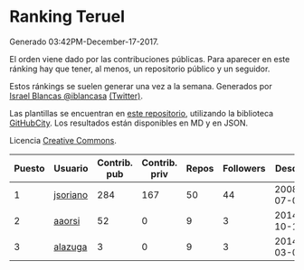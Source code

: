 # Ranking Teruel

Generado 03:42PM-December-17-2017.

El orden viene dado por las contribuciones públicas. Para aparecer en este ránking hay que tener, al menos, un repositorio público y un seguidor.

Estos ránkings se suelen generar una vez a la semana. Generados por [Israel Blancas @iblancasa](https://github.com/iblancasa/) [(Twitter)](https://twitter.com/iblancasa).

Las plantillas se encuentran en [este repositorio](https://github.com/iblancasa/GH-Spanish-Ranking), utilizando la biblioteca [GitHubCity](https://github.com/iblancasa/GitHubCity). Los resultados están disponibles en MD y en JSON.

Licencia [Creative Commons](https://creativecommons.org/licenses/by/4.0/).

| Puesto   |  Usuario  | Contrib. pub | Contrib. priv |Repos| Followers | Desde |  Avatar  |
|----------|-----------|--------------|---------------|-----|-----------|-------|----------|
|1|[jsoriano](https://github.com/jsoriano)|284|167|50|44|2008-07-02|![jsoriano](https://avatars2.githubusercontent.com/u/15763)|
|2|[aaorsi](https://github.com/aaorsi)|52|0|9|3|2014-10-18|![aaorsi](https://avatars3.githubusercontent.com/u/9295921)|
|3|[alazuga](https://github.com/alazuga)|3|0|9|3|2014-03-04|![alazuga](https://avatars0.githubusercontent.com/u/6850099)|
